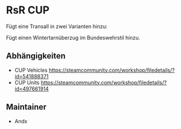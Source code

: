 # RsR CUP

Fügt eine Transall in zwei Varianten hinzu:

Fügt einen Wintertarnüberzug im Bundeswehrstil hinzu.

## Abhängigkeiten

- CUP Vehicles <https://steamcommunity.com/workshop/filedetails/?id=541888371>
- CUP Units <https://steamcommunity.com/workshop/filedetails/?id=497661914>

## Maintainer

- Andx
